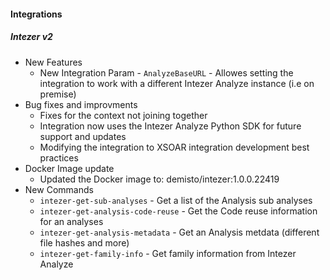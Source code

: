 #### Integrations
##### Intezer v2
  - New Features
    - New Integration Param - `AnalyzeBaseURL` - Allowes setting the integration to work with a different Intezer Analyze instance (i.e on premise)
  - Bug fixes and improvments
    - Fixes for the context not joining together
    - Integration now uses the Intezer Analyze Python SDK for future support and updates
    - Modifying the integration to XSOAR integration development best practices
  - Docker Image update 
    - Updated the Docker image to: demisto/intezer:1.0.0.22419
  - New Commands
    - `intezer-get-sub-analyses` - Get a list of the Analysis sub analyses
    - `intezer-get-analysis-code-reuse` - Get the Code reuse information for an analyses
    - `intezer-get-analysis-metadata` - Get an Analysis metdata (different file hashes and more)
    - `intezer-get-family-info` - Get family information from Intezer Analyze